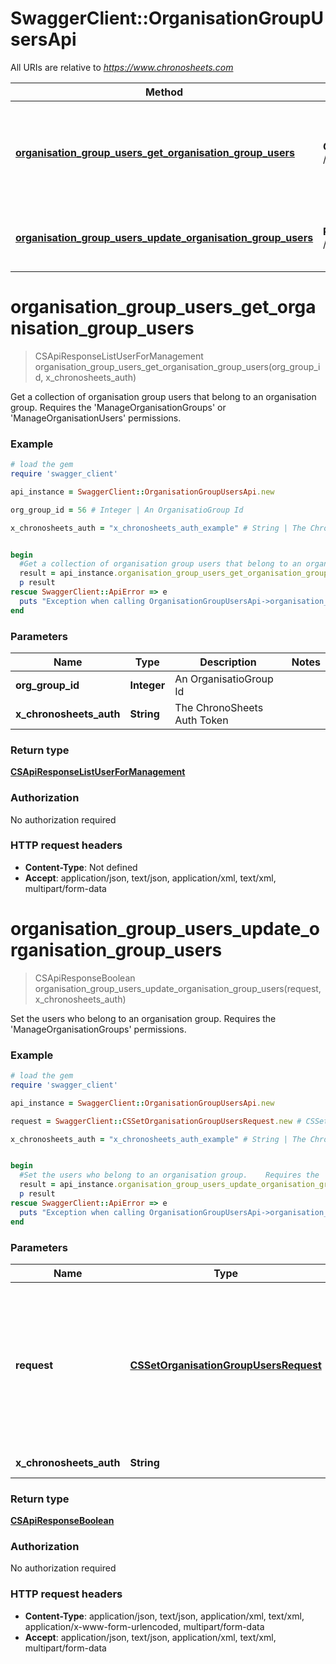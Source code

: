 # SwaggerClient::OrganisationGroupUsersApi

All URIs are relative to *https://www.chronosheets.com*

Method | HTTP request | Description
------------- | ------------- | -------------
[**organisation_group_users_get_organisation_group_users**](OrganisationGroupUsersApi.md#organisation_group_users_get_organisation_group_users) | **GET** /api/OrganisationGroupUsers/GetOrganisationGroupUsers | Get a collection of organisation group users that belong to an organisation group.    Requires the &#39;ManageOrganisationGroups&#39; or &#39;ManageOrganisationUsers&#39; permissions.
[**organisation_group_users_update_organisation_group_users**](OrganisationGroupUsersApi.md#organisation_group_users_update_organisation_group_users) | **PUT** /api/OrganisationGroupUsers/UpdateOrganisationGroupUsers | Set the users who belong to an organisation group.    Requires the &#39;ManageOrganisationGroups&#39; permissions.


# **organisation_group_users_get_organisation_group_users**
> CSApiResponseListUserForManagement organisation_group_users_get_organisation_group_users(org_group_id, x_chronosheets_auth)

Get a collection of organisation group users that belong to an organisation group.    Requires the 'ManageOrganisationGroups' or 'ManageOrganisationUsers' permissions.

### Example
```ruby
# load the gem
require 'swagger_client'

api_instance = SwaggerClient::OrganisationGroupUsersApi.new

org_group_id = 56 # Integer | An OrganisatioGroup Id

x_chronosheets_auth = "x_chronosheets_auth_example" # String | The ChronoSheets Auth Token


begin
  #Get a collection of organisation group users that belong to an organisation group.    Requires the 'ManageOrganisationGroups' or 'ManageOrganisationUsers' permissions.
  result = api_instance.organisation_group_users_get_organisation_group_users(org_group_id, x_chronosheets_auth)
  p result
rescue SwaggerClient::ApiError => e
  puts "Exception when calling OrganisationGroupUsersApi->organisation_group_users_get_organisation_group_users: #{e}"
end
```

### Parameters

Name | Type | Description  | Notes
------------- | ------------- | ------------- | -------------
 **org_group_id** | **Integer**| An OrganisatioGroup Id | 
 **x_chronosheets_auth** | **String**| The ChronoSheets Auth Token | 

### Return type

[**CSApiResponseListUserForManagement**](CSApiResponseListUserForManagement.md)

### Authorization

No authorization required

### HTTP request headers

 - **Content-Type**: Not defined
 - **Accept**: application/json, text/json, application/xml, text/xml, multipart/form-data



# **organisation_group_users_update_organisation_group_users**
> CSApiResponseBoolean organisation_group_users_update_organisation_group_users(request, x_chronosheets_auth)

Set the users who belong to an organisation group.    Requires the 'ManageOrganisationGroups' permissions.

### Example
```ruby
# load the gem
require 'swagger_client'

api_instance = SwaggerClient::OrganisationGroupUsersApi.new

request = SwaggerClient::CSSetOrganisationGroupUsersRequest.new # CSSetOrganisationGroupUsersRequest | A request object specifying which users belong to an organisation group.  Make sure to specify the OrganisationGroup Id in the request object so that ChronoSheets knows which OrganisationGroup to update

x_chronosheets_auth = "x_chronosheets_auth_example" # String | The ChronoSheets Auth Token


begin
  #Set the users who belong to an organisation group.    Requires the 'ManageOrganisationGroups' permissions.
  result = api_instance.organisation_group_users_update_organisation_group_users(request, x_chronosheets_auth)
  p result
rescue SwaggerClient::ApiError => e
  puts "Exception when calling OrganisationGroupUsersApi->organisation_group_users_update_organisation_group_users: #{e}"
end
```

### Parameters

Name | Type | Description  | Notes
------------- | ------------- | ------------- | -------------
 **request** | [**CSSetOrganisationGroupUsersRequest**](CSSetOrganisationGroupUsersRequest.md)| A request object specifying which users belong to an organisation group.  Make sure to specify the OrganisationGroup Id in the request object so that ChronoSheets knows which OrganisationGroup to update | 
 **x_chronosheets_auth** | **String**| The ChronoSheets Auth Token | 

### Return type

[**CSApiResponseBoolean**](CSApiResponseBoolean.md)

### Authorization

No authorization required

### HTTP request headers

 - **Content-Type**: application/json, text/json, application/xml, text/xml, application/x-www-form-urlencoded, multipart/form-data
 - **Accept**: application/json, text/json, application/xml, text/xml, multipart/form-data



